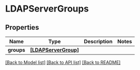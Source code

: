 # LDAPServerGroups


## Properties

Name | Type | Description | Notes
------------ | ------------- | ------------- | -------------
**groups** | [**[LDAPServerGroup]**](LDAPServerGroup.md) |  | 

[[Back to Model list]](../README.md#models) [[Back to API list]](../README.md#api-endpoints) [[Back to README]](../README.md)


